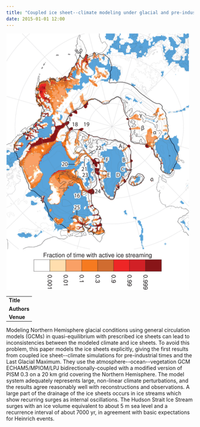 ```yaml
---
title: "Coupled ice sheet--climate modeling under glacial and pre-industrial boundary conditions"
date: 2015-01-01 12:00
---
```


![](/img/applications/ziemenetal2014-streaming.png)


||
|-
| **Title** | [Coupled ice sheet--climate modeling under glacial and pre-industrial boundary conditions](http://www.clim-past.net/10/1817/2014/cp-10-1817-2014.html) |
| **Authors** | [F. Ziemen](http://glaciers.gi.alaska.edu/people/ziemen) and others |
| **Venue** |  [The Climate of the Past](http://www.clim-past.net/)  |

Modeling Northern Hemisphere glacial conditions using general circulation models (GCMs) in quasi-equilibrium with prescribed ice sheets can lead to inconsistencies between the modeled climate and ice sheets. To avoid this problem, this paper models the ice sheets explicitly, giving the first results from coupled ice sheet--climate simulations for pre-industrial times and the Last Glacial Maximum.
They use the atmosphere--ocean--vegetation GCM ECHAM5/MPIOM/LPJ bidirectionally-coupled with a modified version of PISM 0.3 on a 20 km grid covering the Northern Hemisphere. The model system adequately represents large, non-linear climate perturbations, and the results agree reasonably well with reconstructions and observations. A large part of the drainage of the ice sheets occurs in ice streams which show recurring surges as internal oscillations. The Hudson Strait Ice Stream surges with an ice volume equivalent to about 5 m sea level and a recurrence interval of about 7000 yr, in agreement with basic expectations for Heinrich events.

